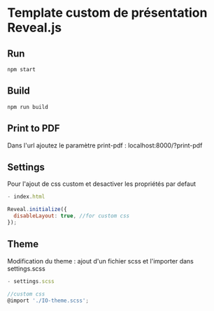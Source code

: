 # Template custom de présentation Reveal.js 

## Run
```
npm start
```

## Build
```
npm run build
```

## Print to PDF
Dans l'url ajoutez le paramètre print-pdf : localhost:8000/?print-pdf

## Settings
Pour l'ajout de css custom et desactiver les propriétés par defaut

```js
- index.html

Reveal.initialize({
  disableLayout: true, //for custom css
});
```

## Theme
Modification du theme : ajout d'un fichier scss et l'importer dans settings.scss
```js
- settings.scss

//custom css
@import './IO-theme.scss';
```
